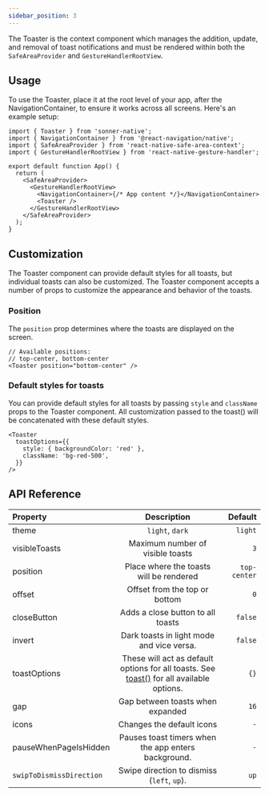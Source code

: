 ```yaml
---
sidebar_position: 3
---
```


The Toaster is the context component which manages the addition, update, and removal of toast notifications and must be rendered within both the `SafeAreaProvider` and `GestureHandlerRootView`.

## Usage

To use the Toaster, place it at the root level of your app, after the NavigationContainer, to ensure it works across all screens. Here's an example setup:

```tsx
import { Toaster } from 'sonner-native';
import { NavigationContainer } from '@react-navigation/native';
import { SafeAreaProvider } from 'react-native-safe-area-context';
import { GestureHandlerRootView } from 'react-native-gesture-handler';

export default function App() {
  return (
    <SafeAreaProvider>
      <GestureHandlerRootView>
        <NavigationContainer>{/* App content */}</NavigationContainer>
        <Toaster />
      </GestureHandlerRootView>
    </SafeAreaProvider>
  );
}
```

## Customization

The Toaster component can provide default styles for all toasts, but individual toasts can also be customized. The Toaster component accepts a number of props to customize the appearance and behavior of the toasts.

### Position

The `position` prop determines where the toasts are displayed on the screen.

```tsx
// Available positions:
// top-center, bottom-center
<Toaster position="bottom-center" />
```

### Default styles for toasts

You can provide default styles for all toasts by passing `style` and `className` props to the Toaster component. All customization passed to the toast() will be concatenated with these default styles.

```tsx
<Toaster
  toastOptions={{
    style: { backgroundColor: 'red' },
    className: 'bg-red-500',
  }}
/>
```

## API Reference

| Property                 |                                            Description                                             |      Default |
| :----------------------- | :------------------------------------------------------------------------------------------------: | -----------: |
| theme                    |                                          `light`, `dark`                                           |      `light` |
| visibleToasts            |                                  Maximum number of visible toasts                                  |          `3` |
| position                 |                              Place where the toasts will be rendered                               | `top-center` |
| offset                   |                                   Offset from the top or bottom                                    |          `0` |
| closeButton              |                                 Adds a close button to all toasts                                  |      `false` |
| invert                   |                             Dark toasts in light mode and vice versa.                              |      `false` |
| toastOptions             | These will act as default options for all toasts. See [toast()](/toast) for all available options. |         `{}` |
| gap                      |                                  Gap between toasts when expanded                                  |         `16` |
| icons                    |                                     Changes the default icons                                      |          `-` |
| pauseWhenPageIsHidden    |                        Pauses toast timers when the app enters background.                         |          `-` |
| `swipToDismissDirection` |                             Swipe direction to dismiss (`left`, `up`).                             |         `up` |
